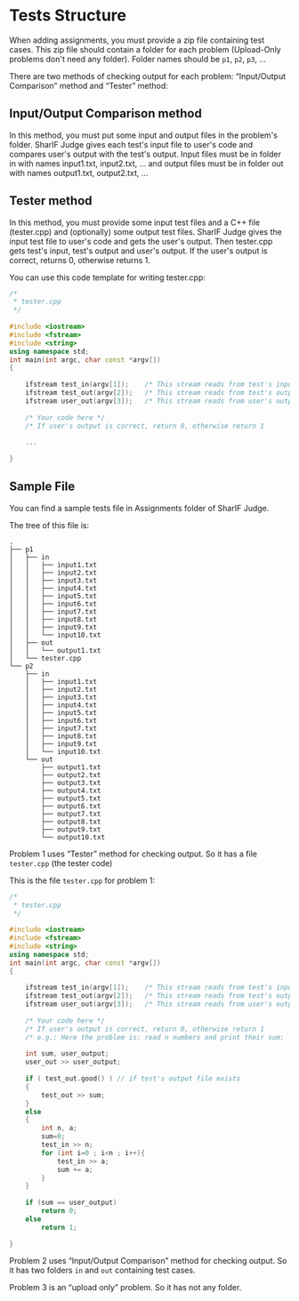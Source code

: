 Tests Structure
===============

When adding assignments, you must provide a zip file containing test cases. This zip file should contain a folder for each problem (Upload-Only problems don't need any folder). Folder names should be `p1`, `p2`, `p3`, …

There are two methods of checking output for each problem: “Input/Output Comparison” method and “Tester” method:

Input/Output Comparison method
------------------------------

In this method, you must put some input and output files in the problem's folder. SharIF Judge gives each test's input file to user's code and compares user's output with the test's output. Input files must be in folder in with names input1.txt, input2.txt, … and output files must be in folder out with names output1.txt, output2.txt, …

Tester method
-------------

In this method, you must provide some input test files and a C++ file (tester.cpp) and (optionally) some output test files. SharIF Judge gives the input test file to user's code and gets the user's output. Then tester.cpp gets test's input, test's output and user's output. If the user's output is correct, returns 0, otherwise returns 1.

You can use this code template for writing tester.cpp:

```cpp
/*
 * tester.cpp
 */
 
#include <iostream>
#include <fstream>
#include <string>
using namespace std;
int main(int argc, char const *argv[])
{
 
	ifstream test_in(argv[1]);    /* This stream reads from test's input file   */
	ifstream test_out(argv[2]);   /* This stream reads from test's output file  */
	ifstream user_out(argv[3]);   /* This stream reads from user's output file  */
 
	/* Your code here */
	/* If user's output is correct, return 0, otherwise return 1       */
 
	...
 
}
```

Sample File
-----------

You can find a sample tests file in Assignments folder of SharIF Judge.

The tree of this file is:

```
.
├── p1
│   ├── in
│   │   ├── input1.txt
│   │   ├── input2.txt
│   │   ├── input3.txt
│   │   ├── input4.txt
│   │   ├── input5.txt
│   │   ├── input6.txt
│   │   ├── input7.txt
│   │   ├── input8.txt
│   │   ├── input9.txt
│   │   └── input10.txt
│   ├── out
│   │   └── output1.txt
│   └── tester.cpp
└── p2
    ├── in
    │   ├── input1.txt
    │   ├── input2.txt
    │   ├── input3.txt
    │   ├── input4.txt
    │   ├── input5.txt
    │   ├── input6.txt
    │   ├── input7.txt
    │   ├── input8.txt
    │   ├── input9.txt
    │   └── input10.txt
    └── out
        ├── output1.txt
        ├── output2.txt
        ├── output3.txt
        ├── output4.txt
        ├── output5.txt
        ├── output6.txt
        ├── output7.txt
        ├── output8.txt
        ├── output9.txt
        └── output10.txt
```

Problem 1 uses “Tester” method for checking output. So it has a file `tester.cpp` (the tester code)

This is the file `tester.cpp` for problem 1:

```cpp
/*
 * tester.cpp
 */
 
#include <iostream>
#include <fstream>
#include <string>
using namespace std;
int main(int argc, char const *argv[])
{
 
	ifstream test_in(argv[1]);    /* This stream reads from test's input file   */
	ifstream test_out(argv[2]);   /* This stream reads from test's output file  */
	ifstream user_out(argv[3]);   /* This stream reads from user's output file  */
 
	/* Your code here */
	/* If user's output is correct, return 0, otherwise return 1       */
	/* e.g.: Here the problem is: read n numbers and print their sum:  */
 
	int sum, user_output;
	user_out >> user_output;
 
	if ( test_out.good() ) // if test's output file exists
	{
		test_out >> sum;
	}
	else
	{
		int n, a;
		sum=0;
		test_in >> n;
		for (int i=0 ; i<n ; i++){
			test_in >> a;
			sum += a;
		}
	}
 
	if (sum == user_output)
		return 0;
	else
		return 1;
 
}
```

Problem 2 uses “Input/Output Comparison” method for checking output. So it has two folders `in` and `out` containing test cases.

Problem 3 is an “upload only” problem. So it has not any folder.
